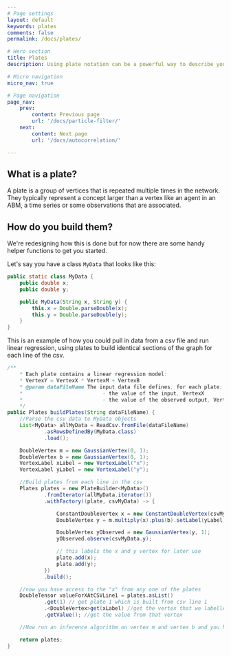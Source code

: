 ```yaml
---
# Page settings
layout: default
keywords: plates
comments: false
permalink: /docs/plates/

# Hero section
title: Plates
description: Using plate notation can be a powerful way to describe your model

# Micro navigation
micro_nav: true

# Page navigation
page_nav:
    prev:
        content: Previous page
        url: '/docs/particle-filter/'
    next:
        content: Next page
        url: '/docs/autocorrelation/'

---
```


## What is a plate?

A plate is a group of vertices that is repeated multiple times in the network. They typically
represent a concept larger than a vertex like an agent in an ABM, a time series or some observations that are
associated.

## How do you build them?

We're redesigning how this is done but for now there are some handy helper functions to get you
started.

Let's say you have a class `MyData` that looks like this:
```java
public static class MyData {
    public double x;
    public double y;

    public MyData(String x, String y) {
        this.x = Double.parseDouble(x);
        this.y = Double.parseDouble(y);
    }
}
```
This is an example of how you could pull in data from a csv file and run linear regression, using
plates to build identical sections of the graph for each line of the csv.

```java
/**
    * Each plate contains a linear regression model:
    * VertexY = VertexX * VertexM + VertexB
    * @param dataFileName The input data file defines, for each plate:
    *                          - the value of the input, VertexX
    *                          - the value of the observed output, VertexY
    */
public Plates buildPlates(String dataFileName) {
    //Parse the csv data to MyData objects
    List<MyData> allMyData = ReadCsv.fromFile(dataFileName)
            .asRowsDefinedBy(MyData.class)
            .load();

    DoubleVertex m = new GaussianVertex(0, 1);
    DoubleVertex b = new GaussianVertex(0, 1);
    VertexLabel xLabel = new VertexLabel("x");
    VertexLabel yLabel = new VertexLabel("y");

    //Build plates from each line in the csv
    Plates plates = new PlateBuilder<MyData>()
            .fromIterator(allMyData.iterator())
            .withFactory((plate, csvMyData) -> {

                ConstantDoubleVertex x = new ConstantDoubleVertex(csvMyData.x).setLabel(xLabel);
                DoubleVertex y = m.multiply(x).plus(b).setLabel(yLabel);

                DoubleVertex yObserved = new GaussianVertex(y, 1);
                yObserved.observe(csvMyData.y);

                // this labels the x and y vertex for later use
                plate.add(x);
                plate.add(y);
            })
            .build();

    //now you have access to the "x" from any one of the plates
    DoubleTensor valueForXAtCSVLine1 = plates.asList()
            .get(1) // get plate 1 which is built from csv line 1
            .<DoubleVertex>get(xLabel) //get the vertex that we labelled "x" in that plate
            .getValue(); //get the value from that vertex

    //Now run an inference algorithm on vertex m and vertex b and you have linear regression

    return plates;
}
```